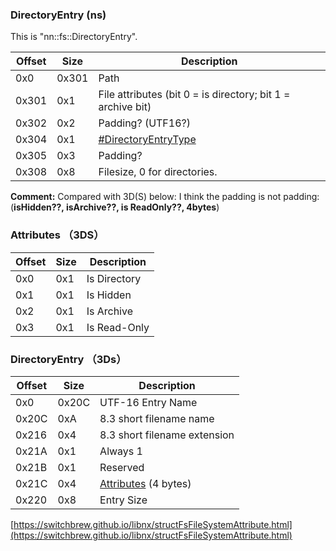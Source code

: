 ### DirectoryEntry (ns)

This is "nn::fs::DirectoryEntry".

|Offset|Size|Description|
|-|-|-|
|0x0|0x301|Path|
|0x301|0x1|File attributes (bit 0 = is directory; bit 1 = archive bit)|
|0x302|0x2|Padding? (UTF16?)|
|0x304|0x1|[#DirectoryEntryType](https://switchbrew.org/wiki/Filesystem_services#DirectoryEntryType)|
|0x305|0x3|Padding?|
|0x308|0x8|Filesize, 0 for directories.|

**Comment:**
Compared with 3D(S) below: I think the padding is not padding:
(**isHidden??, isArchive??, is ReadOnly??, 4bytes**)

### Attributes （3DS）

|Offset|Size|Description|
|-|-|-|
|0x0|0x1|Is Directory|
|0x1|0x1|Is Hidden|
|0x2|0x1|Is Archive|
|0x3|0x1|Is Read-Only|


### DirectoryEntry （3Ds）

|Offset|Size|Description|
|-|-|-|
|0x0|0x20C|UTF-16 Entry Name|
|0x20C|0xA|8.3 short filename name|
|0x216|0x4|8.3 short filename extension|
|0x21A|0x1|Always 1|
|0x21B|0x1|Reserved|
|0x21C|0x4|[Attributes](https://www.3dbrew.org/wiki/Filesystem_services#Attributes) (4 bytes)|
|0x220|0x8|Entry Size|


[https://switchbrew.github.io/libnx/structFsFileSystemAttribute.html](https://switchbrew.github.io/libnx/structFsFileSystemAttribute.html)

